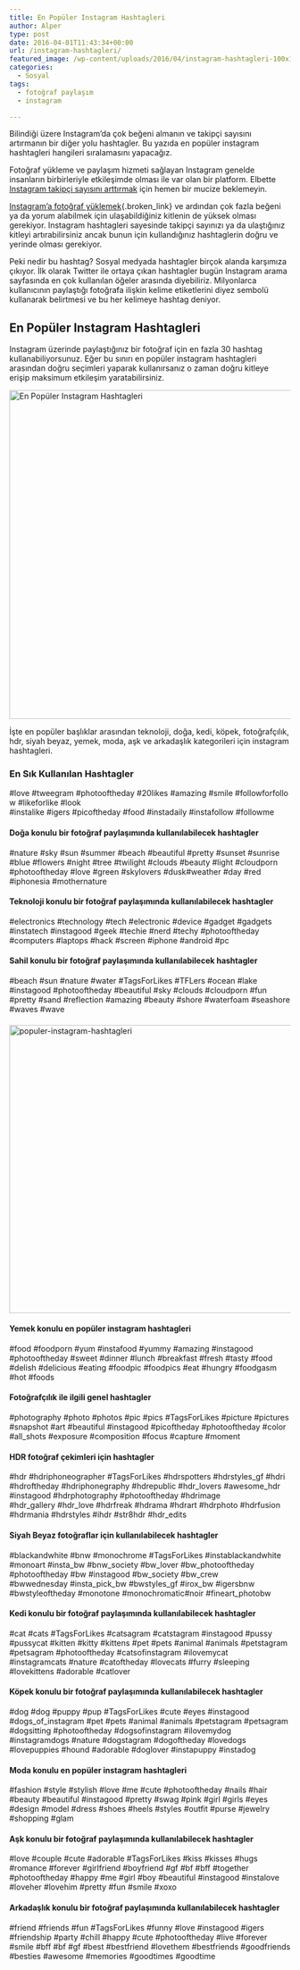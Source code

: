 ```yaml
---
title: En Popüler Instagram Hashtagleri
author: Alper
type: post
date: 2016-04-01T11:43:34+00:00
url: /instagram-hashtagleri/
featured_image: /wp-content/uploads/2016/04/instagram-hashtagleri-100x100.jpg
categories:
  - Sosyal
tags:
  - fotoğraf paylaşım
  - instagram

---
```

Bilindiği üzere Instagram&#8217;da çok beğeni almanın ve takipçi sayısını artırmanın bir diğer yolu hashtagler. Bu yazıda en popüler instagram hashtagleri hangileri sıralamasını yapacağız.

Fotoğraf yükleme ve paylaşım hizmeti sağlayan Instagram genelde insanların birbirleriyle etkileşimde olması ile var olan bir platform. Elbette [Instagram takipçi sayısını arttırmak][1] için hemen bir mucize beklemeyin.

[Instagram’a fotoğraf yüklemek][2]{.broken_link} ve ardından çok fazla beğeni ya da yorum alabilmek için ulaşabildiğiniz kitlenin de yüksek olması gerekiyor. Instagram hashtagleri sayesinde takipçi sayınızı ya da ulaştığınız kitleyi artırabilirsiniz ancak bunun için kullandığınız hashtaglerin doğru ve yerinde olması gerekiyor.

Peki nedir bu hashtag? Sosyal medyada hashtagler birçok alanda karşımıza çıkıyor. İlk olarak Twitter ile ortaya çıkan hashtagler bugün Instagram arama sayfasında en çok kullanılan öğeler arasında diyebiliriz. Milyonlarca kullanıcının paylaştığı fotoğrafa ilişkin kelime etiketlerini diyez sembolü kullanarak belirtmesi ve bu her kelimeye hashtag deniyor.

## En Popüler Instagram Hashtagleri

Instagram üzerinde paylaştığınız bir fotoğraf için en fazla 30 hashtag kullanabiliyorsunuz. Eğer bu sınırı en popüler instagram hashtagleri arasından doğru seçimleri yaparak kullanırsanız o zaman doğru kitleye erişip maksimum etkileşim yaratabilirsiniz.

<img class="alignnone wp-image-15903 size-full" title="En Popüler Instagram Hashtagleri" src="https://www.murekkep.org/wp-content/uploads/2016/04/instagram-hashtagleri.jpg" alt="En Popüler Instagram Hashtagleri" width="900" height="589" srcset="https://www.murekkep.org/wp-content/uploads/2016/04/instagram-hashtagleri.jpg 900w, https://www.murekkep.org/wp-content/uploads/2016/04/instagram-hashtagleri-768x503.jpg 768w, https://www.murekkep.org/wp-content/uploads/2016/04/instagram-hashtagleri-400x262.jpg 400w, https://www.murekkep.org/wp-content/uploads/2016/04/instagram-hashtagleri-50x33.jpg 50w, https://www.murekkep.org/wp-content/uploads/2016/04/instagram-hashtagleri-125x82.jpg 125w, https://www.murekkep.org/wp-content/uploads/2016/04/instagram-hashtagleri-300x196.jpg 300w" sizes="(max-width: 900px) 100vw, 900px" /> 

İşte en popüler başlıklar arasından teknoloji, doğa, kedi, köpek, fotoğrafçılık, hdr, siyah beyaz, yemek, moda, aşk ve arkadaşlık kategorileri için instagram hashtagleri.

### En Sık Kullanılan Hashtagler

#love #tweegram #photooftheday #20likes #amazing #smile #followforfollow #likeforlike #look  
#instalike #igers #picoftheday #food #instadaily #instafollow #followme

#### Doğa konulu bir fotoğraf paylaşımında kullanılabilecek hashtagler

#nature #sky #sun #summer #beach #beautiful #pretty #sunset #sunrise #blue #flowers #night #tree #twilight #clouds #beauty #light #cloudporn #photooftheday #love #green #skylovers #dusk#weather #day #red #iphonesia #mothernature

#### Teknoloji konulu bir fotoğraf paylaşımında kullanılabilecek hashtagler

#electronics #technology #tech #electronic #device #gadget #gadgets #instatech #instagood #geek #techie #nerd #techy #photooftheday #computers #laptops #hack #screen #iphone #android #pc

#### Sahil konulu bir fotoğraf paylaşımında kullanılabilecek hashtagler

#beach #sun #nature #water #TagsForLikes #TFLers #ocean #lake #instagood #photooftheday #beautiful #sky #clouds #cloudporn #fun #pretty #sand #reflection #amazing #beauty #shore #waterfoam #seashore #waves #wave

#### 

<img class="alignnone size-full wp-image-15904" src="https://www.murekkep.org/wp-content/uploads/2016/04/populer-instagram-hashtagleri.jpg" alt="populer-instagram-hashtagleri" width="1024" height="516" srcset="https://www.murekkep.org/wp-content/uploads/2016/04/populer-instagram-hashtagleri.jpg 1024w, https://www.murekkep.org/wp-content/uploads/2016/04/populer-instagram-hashtagleri-768x387.jpg 768w, https://www.murekkep.org/wp-content/uploads/2016/04/populer-instagram-hashtagleri-400x202.jpg 400w, https://www.murekkep.org/wp-content/uploads/2016/04/populer-instagram-hashtagleri-50x25.jpg 50w, https://www.murekkep.org/wp-content/uploads/2016/04/populer-instagram-hashtagleri-125x63.jpg 125w, https://www.murekkep.org/wp-content/uploads/2016/04/populer-instagram-hashtagleri-300x151.jpg 300w" sizes="(max-width: 1024px) 100vw, 1024px" /> 

#### Yemek konulu en popüler instagram hashtagleri

#food #foodporn #yum #instafood #yummy #amazing #instagood #photooftheday #sweet #dinner #lunch #breakfast #fresh #tasty #food #delish #delicious #eating #foodpic #foodpics #eat #hungry #foodgasm #hot #foods

#### Fotoğrafçılık ile ilgili genel hashtagler

#photography #photo #photos #pic #pics #TagsForLikes #picture #pictures #snapshot #art #beautiful #instagood #picoftheday #photooftheday #color #all_shots #exposure #composition #focus #capture #moment

#### HDR fotoğraf çekimleri için hashtagler

#hdr #hdriphoneographer #TagsForLikes #hdrspotters #hdrstyles\_gf #hdri #hdroftheday #hdriphonegraphy #hdrepublic #hdr\_lovers #awesome\_hdr #instagood #hdrphotography #photooftheday #hdrimage #hdr\_gallery #hdr\_love #hdrfreak #hdrama #hdrart #hdrphoto #hdrfusion #hdrmania #hdrstyles #ihdr #str8hdr #hdr\_edits

#### Siyah Beyaz fotoğraflar için kullanılabilecek hashtagler

#blackandwhite #bnw #monochrome #TagsForLikes #instablackandwhite #monoart #insta\_bw #bnw\_society #bw\_lover #bw\_photooftheday #photooftheday #bw #instagood #bw\_society #bw\_crew #bwwednesday #insta\_pick\_bw #bwstyles\_gf #irox\_bw #igersbnw #bwstyleoftheday #monotone #monochromatic#noir #fineart_photobw

#### Kedi konulu bir fotoğraf paylaşımında kullanılabilecek hashtagler

#cat #cats #TagsForLikes #catsagram #catstagram #instagood #pussy #pussycat #kitten #kitty #kittens #pet #pets #animal #animals #petstagram #petsagram #photooftheday #catsofinstagram #ilovemycat #instagramcats #nature #catoftheday #lovecats #furry #sleeping #lovekittens #adorable #catlover

#### Köpek konulu bir fotoğraf paylaşımında kullanılabilecek hashtagler

#dog #dog #puppy #pup #TagsForLikes #cute #eyes #instagood #dogs\_of\_instagram #pet #pets #animal #animals #petstagram #petsagram #dogsitting #photooftheday #dogsofinstagram #ilovemydog #instagramdogs #nature #dogstagram #dogoftheday #lovedogs #lovepuppies #hound #adorable #doglover #instapuppy #instadog

#### Moda konulu en popüler instagram hashtagleri

#fashion #style #stylish #love #me #cute #photooftheday #nails #hair #beauty #beautiful #instagood #pretty #swag #pink #girl #girls #eyes #design #model #dress #shoes #heels #styles #outfit #purse #jewelry #shopping #glam

#### Aşk konulu bir fotoğraf paylaşımında kullanılabilecek hashtagler

#love #couple #cute #adorable #TagsForLikes #kiss #kisses #hugs #romance #forever #girlfriend #boyfriend #gf #bf #bff #together #photooftheday #happy #me #girl #boy #beautiful #instagood #instalove #loveher #lovehim #pretty #fun #smile #xoxo

#### Arkadaşlık konulu bir fotoğraf paylaşımında kullanılabilecek hashtagler

#friend #friends #fun #TagsForLikes #funny #love #instagood #igers #friendship #party #chill #happy #cute #photooftheday #live #forever #smile #bff #bf #gf #best #bestfriend #lovethem #bestfriends #goodfriends #besties #awesome #memories #goodtimes #goodtime

 [1]: https://www.murekkep.org/instagram-takipci-sayisini-arttirmak/
 [2]: https://www.murekkep.org/instagrama-nasil-fotograf-yuklenir-9767